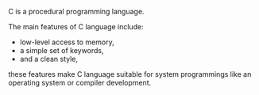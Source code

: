 C is a procedural programming language.

The main features of C language include:
- low-level access to memory,
- a simple set of keywords,
- and a clean style,

these features make C language suitable for system programmings like an operating system or compiler development.
